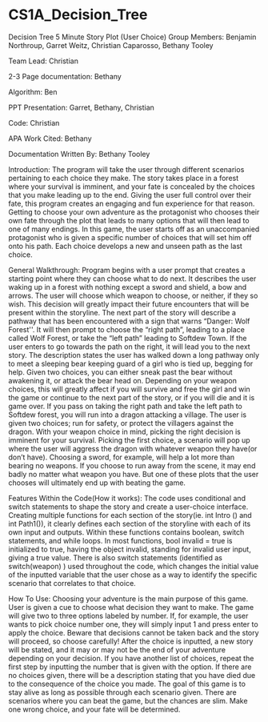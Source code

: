 # CS1A_Decision_Tree

Decision Tree 5 Minute Story Plot (User Choice)
Group Members: Benjamin Northroup, Garret Weitz, Christian Caparosso, Bethany Tooley

Team Lead: Christian

2-3 Page documentation: Bethany

Algorithm: Ben

PPT Presentation: Garret, Bethany, Christian

Code: Christian

APA Work Cited: Bethany 



Documentation
Written By: Bethany Tooley


Introduction:
The program will take the user through different scenarios pertaining to each choice they make. The story takes place in a forest where your survival is imminent, and your fate is concealed by the choices that you make leading up to the end. Giving the user full control over their fate, this program creates an engaging and fun experience for that reason.  Getting to choose your own adventure as the protagonist who chooses their own fate through the plot that leads to many options that will then lead to one of many endings.
In this game, the user starts off as an unaccompanied protagonist who is given a specific number of choices that will set him off onto his path.  Each choice develops a new and unseen path as the last choice.  

General Walkthrough:
Program begins with a user prompt that creates a starting point where they can choose what to do next.  It describes the user waking up  in a forest with nothing except a sword and shield, a bow and  arrows.  The user will choose which weapon to choose, or neither, if they so wish.  This decision will greatly impact their future encounters that will be present within the storyline.  The next part of the story will describe a pathway that has been encountered with a sign that warns “Danger: Wolf Forest''.  It will then prompt to choose the “right path”, leading to a place called Wolf Forest, or take the “left path” leading to Softdew Town.  If the user enters to go towards the path on the right, it will lead you to the next story.  The description states the user has walked down a long pathway only to meet a sleeping bear keeping guard of a girl who is tied up, begging for help. Given two choices, you can either sneak past the bear without awakening it, or attack the bear head on.  Depending on your weapon choices, this will greatly affect if you will survive and free the girl and win the game or continue to the next part of the story, or if you will die and it is game over.  If you pass on taking the right path and take the left path to Softdew forest, you will run into a dragon attacking a village. The user is given two choices; run for safety, or protect the villagers against the dragon. With your weapon choice in mind, picking the right decision is imminent for your survival.  Picking the first choice, a scenario will pop up where the user will aggress the dragon with whatever weapon they have(or don’t have).  Choosing a sword, for example, will help a lot more than bearing no weapons.  If you choose to run away from the scene, it may end badly no matter what weapon you have.  But one of these plots that the user chooses will ultimately end up with beating the game. 

Features Within the Code(How it works):
The code uses conditional and switch statements to shape the story and create a user-choice interface. Creating multiple functions for each section of the story(ie. int Intro () and int Path1()), it clearly defines each section of the storyline with each of its own input and outputs.  Within these functions contains boolean, switch statements, and while loops. In most functions, bool invalid = true is initialized to true, having the object invalid, standing for invalid user input, giving a true value. There is also switch statements (identified as switch(weapon) ) used throughout the code, which changes the initial value of the inputted variable that the user chose as a way to identify the specific scenario that correlates to that choice. 

How To Use:
Choosing your adventure is the main purpose of this game.  User is given a cue to choose what decision they want to make.  The game will give two to three options labeled by number.  If, for example, the user wants to pick choice number one, they will simply input 1 and press enter to apply the choice. Beware that decisions cannot be taken back and the story will proceed, so choose carefully!  After the choice is inputted, a new story will be stated, and it may or may not be the end of your adventure depending on your decision.  If you have another list of choices, repeat the first step by inputting the number that is given with the option.  If there are no choices given, there will be a description stating that you have died due to the consequence of the choice you made.  The goal of this game is to stay alive as long as possible through each scenario given. There are scenarios where you can beat the game, but the chances are slim.   Make one wrong choice, and your fate will be determined.
